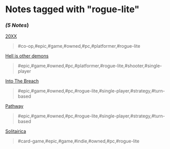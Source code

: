 # Notes tagged with "rogue-lite"

### _(5 Notes_)

[20XX](./../20XX.html)
> #co-op,#epic,#game,#owned,#pc,#platformer,#rogue-lite

[Hell is other demons](./../Hell%20is%20other%20demons.html)
> #epic,#game,#owned,#pc,#platformer,#rogue-lite,#shooter,#single-player

[Into The Breach](./../Into%20The%20Breach.html)
> #epic,#game,#owned,#pc,#rogue-lite,#single-player,#strategy,#turn-based

[Pathway](./../Pathway.html)
> #epic,#game,#owned,#pc,#rogue-lite,#single-player,#strategy,#turn-based

[Solitairica](./../Solitairica.html)
> #card-game,#epic,#game,#indie,#owned,#pc,#rogue-lite

